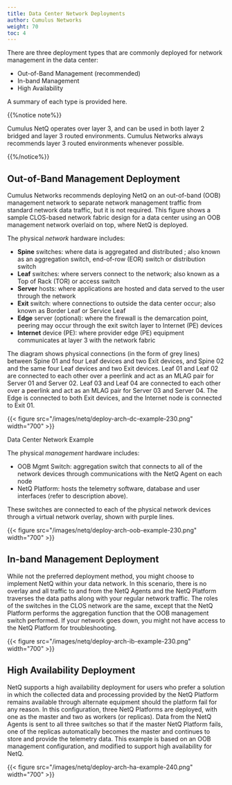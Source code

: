 ```yaml
---
title: Data Center Network Deployments
author: Cumulus Networks
weight: 70
toc: 4
---
```


There are three deployment types that are commonly deployed for network management in the data center:

- Out-of-Band Management (recommended)
- In-band Management
- High Availability

A summary of each type is provided here.

{{%notice note%}}

Cumulus NetQ operates over layer 3, and can be used in both layer 2 bridged and
layer 3 routed environments. Cumulus Networks always recommends layer 3
routed environments whenever possible.

{{%/notice%}}

## Out-of-Band Management Deployment

Cumulus Networks recommends deploying NetQ on an out-of-band (OOB)
management network to separate network management traffic from standard
network data traffic, but it is not required. This figure shows a sample
CLOS-based network fabric design for a data center using an OOB
management network overlaid on top, where NetQ is deployed.

The physical *network* hardware includes:

  - **Spine** switches: where data is
    aggregated and distributed ; also known as an aggregation switch,
    end-of-row (EOR) switch or distribution switch
  - **Leaf** switches: where servers connect to the network; also known
    as a Top of Rack (TOR) or access switch
  - **Server** hosts: where applications
    are hosted and data served to the user through the network
  - **Exit** switch: where connections to
    outside the data center occur; also known as
    Border Leaf or Service Leaf
  - **Edge** server (optional): where the firewall is the demarcation
    point, peering may occur through the exit switch layer to Internet
    (PE) devices
  - **Internet** device (PE): where provider edge (PE) equipment
    communicates at layer 3 with the network fabric

The diagram shows physical connections (in the form of grey lines)
between Spine 01 and four Leaf devices and two Exit devices, and Spine
02 and the same four Leaf devices and two Exit devices. Leaf 01 and Leaf
02 are connected to each other over a peerlink and act as an MLAG pair
for Server 01 and Server 02. Leaf 03 and Leaf 04 are connected to each
other over a peerlink and act as an MLAG pair for Server 03 and Server
04. The Edge is connected to both Exit devices, and the Internet node is
connected to Exit 01.

{{< figure src="/images/netq/deploy-arch-dc-example-230.png" width="700" >}}

<span class="caption">Data Center Network Example</span>

The physical *management* hardware includes:

  - OOB Mgmt Switch: aggregation switch that connects to all of the
    network devices through communications with the NetQ Agent on each
    node
  - NetQ Platform: hosts the telemetry software, database and user
    interfaces (refer to description above).

These switches are connected to each of the physical network devices
through a virtual network overlay, shown with purple lines.

{{< figure src="/images/netq/deploy-arch-oob-example-230.png" width="700" >}}

## In-band Management Deployment

While not the preferred deployment method, you might choose to implement
NetQ within your data network. In this scenario, there is no overlay and
all traffic to and from the NetQ Agents and the NetQ Platform traverses
the data paths along with your regular network traffic. The roles of the
switches in the CLOS network are the same, except that the NetQ Platform
performs the aggregation function that the OOB management switch
performed. If your network goes down, you might not have access to the
NetQ Platform for troubleshooting.

{{< figure src="/images/netq/deploy-arch-ib-example-230.png" width="700" >}}

## High Availability Deployment

NetQ supports a high availability deployment for users who prefer a solution in which the collected data and processing provided by the NetQ Platform remains available through alternate equipment should the platform fail for any reason. In this configuration, three NetQ Platforms are deployed, with one as the master and two as workers (or replicas). Data from the NetQ Agents is sent to all three switches so that if the master NetQ Platform fails, one of the replicas automatically becomes the master and continues to store and provide the telemetry data. This example is based on an OOB management configuration, and modified to support high availability for NetQ.

{{< figure src="/images/netq/deploy-arch-ha-example-240.png" width="700" >}}
